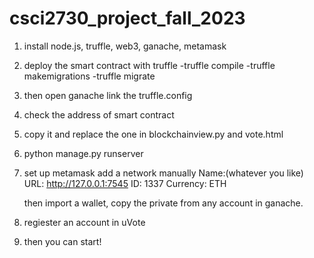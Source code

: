 # csci2730_project_fall_2023
1. install node.js, truffle, web3, ganache, metamask
2. deploy the smart contract with truffle
   -truffle compile
   -truffle makemigrations
   -truffle migrate
3. then open ganache link the truffle.config
4. check the address of smart contract
5. copy it and replace the one in blockchainview.py and vote.html
6. python manage.py runserver
7.
   set up metamask
   add a network manually
   Name:(whatever you like)
   URL: http://127.0.0.1:7545
   ID: 1337
   Currency: ETH

   then import a wallet, copy the private from any account in ganache.

  8. regiester an account in uVote
  9. then you can start!

